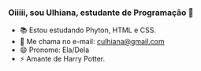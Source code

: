 ### Oiiiii, sou Ulhiana, estudante de Programação 👋

- 📚 Estou estudando Phyton, HTML e CSS. 
- 💬 Me chama no e-mail: culhiana@gmail.com
- 😄 Pronome: Ela/Dela
- ⚡ Amante de Harry Potter.
